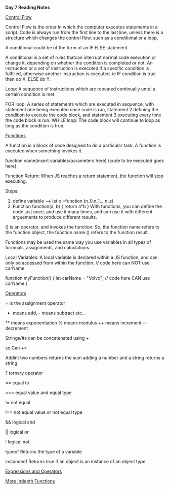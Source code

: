 **Day 7 Reading Notes**

[Control Flow](https://developer.mozilla.org/en-US/docs/Glossary/Control_flow)

Control Flow is the order in which the computer executes statements in a script. Code is always run from the first line to the last line, unless there is a structure which changes the control flow, such as a conditional or a loop. 

A conditional could be of the form of an IF ELSE statement. 

A conditional is a set of rules thatcan interrupt normal code execution or change it, depending on whether the condition is completed or not. An instruction or a set of instruction is executed if a specific condition is fulfilled, otherwise another instruction is executed. ie IF condition is true then do X, ELSE do Y. 

Loop: A sequence of instructions which are repeated continually untel a certain condition is met. 

FOR loop: A series of statements which are executed in sequence, with statement one being executed once code is run, statement 2 defining the condition to execute the code block, and statement 3 executing every time the code block is run. 
WHILE loop: The code block will continue to loop as long as the condition is true. 

[Functions](https://www.w3schools.com/js/js_functions.asp)

A function is a block of code designed to do a particular task. A function is executed when something invokes it. 

function name(insert variables/parameters here) {code to be executed goes here}

Function Return: When JS reaches a return statement, the function will stop executing. 

Steps: 
1. define variable --> let x =function (n_0,n_1,...n_z)
2. Function function(a, b) {
    return a*b
}
With functions, you can define the code just once, and use it many times, and can use it with different arguements to produce different results. 

() is an operator, and invokes the function. So, the function name refers to the function object, the function name () refers to the function result. 

Functions may be used the same way you use variables in all types of formuals, assignments, and caluclations. 

Local Variables: 
A local variable is declared within a JS function, and can only be accessed from within the function. 
// code here can NOT use carName

function myFunction() {
  let carName = "Volvo";
  // code here CAN use carName
}

[Operators](https://www.w3schools.com/js/js_operators.asp)


= is the assignment operator

+ means add, - means subtract etc...

** means exponentiation
% means modulus
++ means increment
--decrement 

Strings/#s can be concatenated using +

so Can +=

Addint two numbers returns the sum adding a number and a string returns a string. 

?	ternary operator

==	equal to

===	equal value and equal type

!=	not equal

!==	not equal value or not equal type

&&	logical and

||	logical or

!	logical not

typeof	Returns the type of a variable

instanceof	Returns true if an 
object is an instance of an object type

[Expressions and Operators](https://developer.mozilla.org/en-US/docs/Web/JavaScript/Guide/Expressions_and_Operators)

[More Indepth Functions](https://developer.mozilla.org/en-US/docs/Web/JavaScript/Guide/Functions)